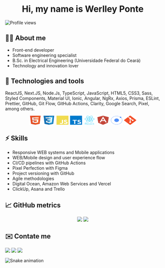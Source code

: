<h1 align="center">Hi, my name is Werlley Ponte</h1>
<p align="left"><img src="https://komarev.com/ghpvc/?username=werlleyg&color=yellow" alt="Profile views" /></p>


## 👨‍💻 About me
- Front-end developer
- Software engineering specialist
- B.Sc. in Electrical Engineering (Universidade Federal do Ceará)
- Technology and innovation lover

 ## 👾 Technologies and tools
ReactJS, Next.JS, Node.Js, TypeScript, JavaScript, HTML5, CSS3, Sass, Styled Components, Material UI, Ionic, Angular, NgRx, Axios, Prisma, ESLint, Prettier, GitHub, Git Flow, GitHub Actions, Clarity, Google Search, Pixel, among others.
<div align="center"> 
  <div style="display: inline_block">
   <img align="center" alt="HTML icon" height="30" width="40" src="https://raw.githubusercontent.com/devicons/devicon/master/icons/html5/html5-original.svg">
   <img align="center" alt="CSS icon" height="30" width="40" src="https://raw.githubusercontent.com/devicons/devicon/master/icons/css3/css3-original.svg">
   <img align="center" alt="JavaScript icon" height="30" width="40" src="https://raw.githubusercontent.com/devicons/devicon/master/icons/javascript/javascript-plain.svg">
   <img align="center" alt="Typescript  icon" height="30" width="40" src="https://raw.githubusercontent.com/devicons/devicon/master/icons/typescript/typescript-plain.svg">
   <img align="center" alt="React.js icon" height="30" width="40" src="https://raw.githubusercontent.com/devicons/devicon/master/icons/react/react-original-wordmark.svg">
   <img align="center" alt="Angular.js icon" height="30" width="40" src="https://raw.githubusercontent.com/devicons/devicon/master/icons/angularjs/angularjs-plain.svg">
   <img align="center" alt="Ionic icon" height="30" width="40" src="https://raw.githubusercontent.com/devicons/devicon/master/icons/ionic/ionic-original.svg">
   <img align="center" alt="Git icon" height="30" width="40" src="https://raw.githubusercontent.com/devicons/devicon/master/icons/git/git-original.svg">
 </div>
</div>
  
## ⚡ Skills
- Responsive WEB systems and Mobile applications
- WEB/Mobile design and user experience flow
- CI/CD pipelines with GitHub Actions
- Pixel Perfection with Figma
- Project versioning with GitHub
- Agile methodologies
- Digital Ocean, Amazon Web Services and Vercel
- ClickUp, Asana and Trello

## 📈 GitHub metrics
<div align="center">
  <img width="55.5%" src="https://github-readme-stats.vercel.app/api?username=werlleyg&show_icons=true" />
  <img  width="41.9%" src="https://github-readme-stats.vercel.app/api/top-langs?username=werlleyg&layout=compact&langs_count=8" style="flex:2"/>
</div>

## ✉️ Contate me

<div>
    <a href="https://www.linkedin.com/in/werlleyg" target="_blank"><img src="https://img.shields.io/badge/-LinkedIn-%230077B5?style=for-the-badge&logo=linkedin&logoColor=white" target="_blank"></a> 
  <a href="https://www.instagram.com/werlleyg/" target="_blank"><img src="https://img.shields.io/badge/-Instagram-%23E4405F?style=for-the-badge&logo=instagram&logoColor=white" target="_blank"></a>
  <a href = "mailto:werlleyponte.eng@gmail.com"><img src="https://img.shields.io/badge/-Gmail-%23333?style=for-the-badge&logo=gmail&logoColor=white" target="_blank"></a>
 
  ![Snake animation](https://github.com/werlleyg/werlleyg/blob/output/github-contribution-grid-snake.svg)
 
</div>
